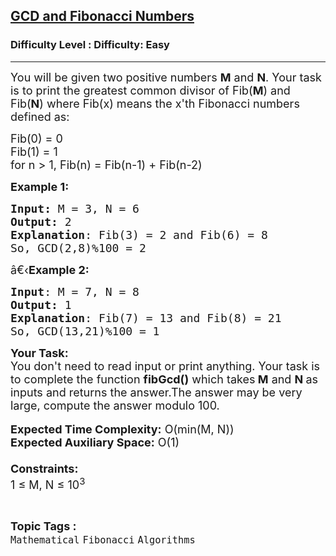 <h2><a href="https://www.geeksforgeeks.org/problems/gcd-and-fibonacci-numbers4351/1?page=14&status=unsolved&sortBy=accuracy">GCD and Fibonacci Numbers</a></h2><h3>Difficulty Level : Difficulty: Easy</h3><hr><div class="problems_problem_content__Xm_eO"><p><span style="font-size:18px">You will be given two positive numbers <strong>M</strong> and <strong>N</strong>. Your task is to print the greatest common divisor of Fib(<strong>M</strong>) and Fib(<strong>N</strong>) where Fib(x) means the x'th Fibonacci numbers defined as:</span></p>

<p><span style="font-size:18px">Fib(0) = 0<br>
Fib(1) = 1<br>
for n &gt; 1, Fib(n) = Fib(n-1) + Fib(n-2)</span></p>

<p><span style="font-size:18px"><strong>Example 1:</strong></span></p>

<pre><span style="font-size:18px"><strong>Input:</strong> M = 3, N = 6
<strong>Output:</strong> 2
<strong>Explanation</strong>: Fib(3) = 2 and Fib(6) = 8
So, GCD(2,8)%100 = 2</span></pre>

<p><span style="font-size:18px">â€‹<strong>Example 2:</strong></span></p>

<pre><span style="font-size:18px"><strong>Input</strong>: M = 7, N = 8
<strong>Output:</strong> 1
<strong>Explanation</strong>: Fib(7) = 13 and Fib(8) = 21
So, GCD(13,21)%100 = 1</span></pre>

<p><span style="font-size:18px"><strong>Your Task:&nbsp;&nbsp;</strong><br>
You don't need to read input or print anything. Your task is to complete the function&nbsp;<strong>fibGcd()</strong>&nbsp;which takes<strong> M</strong> and <strong>N&nbsp;</strong>as inputs and returns the answer.The answer may be very large, compute the answer modulo 100</span><span style="font-size:18px">.</span><br>
<br>
<span style="font-size:18px"><strong>Expected Time Complexity:</strong>&nbsp;O(min(M, N))<br>
<strong>Expected Auxiliary Space:</strong>&nbsp;O(1)<br>
<br>
<strong>Constraints:</strong><br>
1 ≤ M, N ≤ 10<sup>3</sup></span></p>
</div><br><p><span style=font-size:18px><strong>Topic Tags : </strong><br><code>Mathematical</code>&nbsp;<code>Fibonacci</code>&nbsp;<code>Algorithms</code>&nbsp;